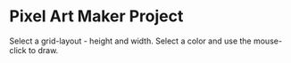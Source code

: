 # Pixel Art Maker Project

Select a grid-layout - height and width.
Select a color and use the mouse-click to draw.
